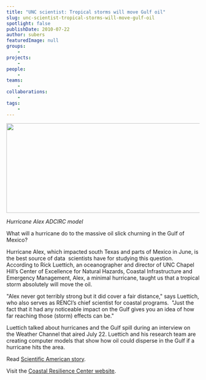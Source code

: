 ```yaml
---
title: "UNC scientist: Tropical storms will move Gulf oil"
slug: unc-scientist-tropical-storms-will-move-gulf-oil
spotlight: false
publishDate: 2010-07-22
author: subers
featuredImage: null
groups:
    - 
projects:
    - 
people:
    - 
teams: 
    - 
collaborations:
    - 
tags:
    - 
---
```

<a href="http://www.renci.org/wp-content/uploads/2010/07/Screen-shot-2010-07-22-at-12.13.53-PM.png"><img class="size-large wp-image-5677 alignnone" title="Hurricane Alex ADCIRC model" src="http://www.renci.org/wp-content/uploads/2010/07/Screen-shot-2010-07-22-at-12.13.53-PM-630x234.png" alt="" width="630" height="234" /></a>

<em>Hurricane Alex ADCIRC model</em>

What will a hurricane do to the massive oil slick churning in the Gulf of Mexico?

Hurricane Alex, which impacted south Texas and parts of Mexico in June, is the best source of data  scientists have for studying this question.  According to Rick Luettich, an oceanographer and director of UNC Chapel Hill’s Center of Excellence for Natural Hazards, Coastal Infrastructure and Emergency Management, Alex, a minimal hurricane, taught us that a tropical storm absolutely will move the oil.<!--more-->

"Alex never got terribly strong but it did cover a fair distance," says Luettich, who also serves as RENCI’s chief scientist for coastal programs.  "Just the fact that it had any noticeable impact on the Gulf gives you an idea of how far reaching those (storm) effects can be."

Luettich talked about hurricanes and the Gulf spill during an interview on the Weather Channel that aired July 22. Luettich and his research team are creating computer models that show how oil could disperse in the Gulf if a hurricane hits the area.

Read <a href="https://www.scientificamerican.com/article/how-will-a-hurricane-affect-gulf-of-mexico-oil-spill/" target="_blank" rel="noopener">Scientific American story</a>.

Visit the <a href="http://coastalresiliencecenter.unc.edu" target="_blank" rel="noopener">Coastal Resilience Center website</a>.
